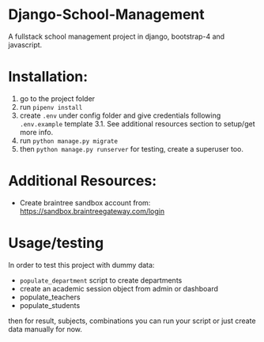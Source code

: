 # Django-School-Management
A fullstack school management project in django, bootstrap-4 and javascript.

# Installation:
1. go to the project folder
2. run `pipenv install`
3. create `.env` under config folder and give credentials following `.env.example` template
3.1. See additional resources section to setup/get more info.
4. run `python manage.py migrate`
5. then `python manage.py runserver`
for testing, create a superuser too.

# Additional Resources:
+ Create braintree sandbox account from: https://sandbox.braintreegateway.com/login

# Usage/testing
In order to test this project with dummy data:

* `populate_department` script to create departments
* create an academic session object from admin or dashboard
* populate_teachers
* populate_students

then for result, subjects, combinations you can run your script or just 
create data manually for now.
